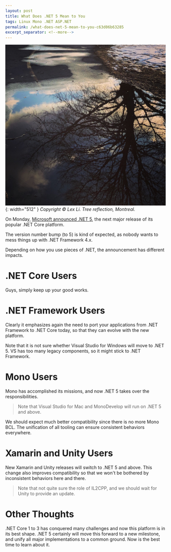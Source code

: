 ```yaml
---
layout: post
title: What Does .NET 5 Mean to You
tags: Linux Mono .NET ASP.NET
permalink: /what-does-net-5-mean-to-you-c63d06b63285
excerpt_separator: <!--more-->
---
```

![img-description](/images/tree-reflection.jpg){: width="512" }
_Copyright © Lex Li. Tree reflection, Montreal._

On Monday, [Microsoft announced .NET 5](https://devblogs.microsoft.com/dotnet/introducing-net-5/), the next major release of its popular .NET Core platform.

The version number bump (to 5) is kind of expected, as nobody wants to mess things up with .NET Framework 4.x.

Depending on how you use pieces of .NET, the announcement has different impacts.
<!--more-->

# .NET Core Users

Guys, simply keep up your good works.

# .NET Framework Users

Clearly it emphasizes again the need to port your applications from .NET Framework to .NET Core today, so that they can evolve with the new platform.

Note that it is not sure whether Visual Studio for Windows will move to .NET 5. VS has too many legacy components, so it might stick to .NET Framework.

# Mono Users

Mono has accomplished its missions, and now .NET 5 takes over the responsibilities.

> Note that Visual Studio for Mac and MonoDevelop will run on .NET 5 and above.

We should expect much better compatibility since there is no more Mono BCL. The unification of all tooling can ensure consistent behaviors everywhere.

# Xamarin and Unity Users

New Xamarin and Unity releases will switch to .NET 5 and above. This change also improves compatibility so that we won't be bothered by inconsistent behaviors here and there.

> Note that not quite sure the role of IL2CPP, and we should wait for Unity to provide an update.

# Other Thoughts

.NET Core 1 to 3 has conquered many challenges and now this platform is in its best shape. .NET 5 certainly will move this forward to a new milestone, and unify all major implementations to a common ground. Now is the best time to learn about it.
